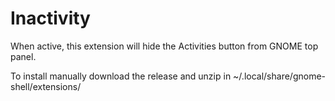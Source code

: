 # Inactivity

When active, this extension will hide the Activities button from GNOME top panel.

To install manually download the release and unzip in ~/.local/share/gnome-shell/extensions/
